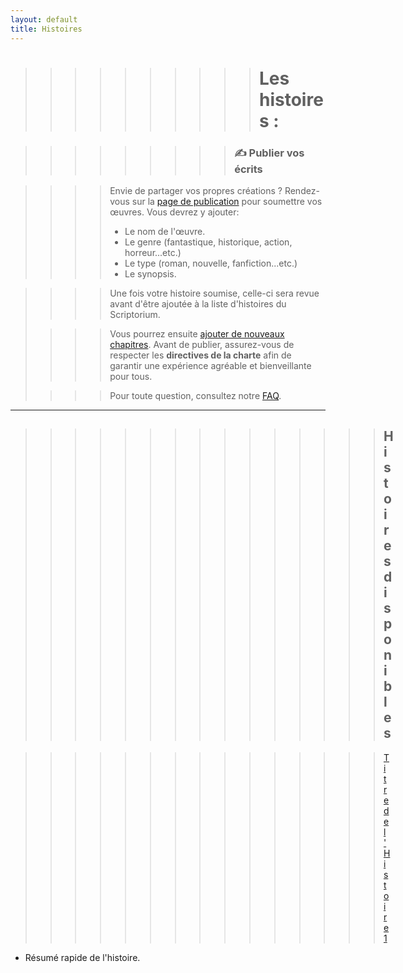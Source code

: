 ```yaml
---
layout: default
title: Histoires
---
```

>>>>>>>>>> # Les histoires :

>>>>>>>>> ### ✍️ Publier vos écrits

>>>> Envie de partager vos propres créations ? Rendez-vous sur la [page de publication](create-story.md) pour soumettre vos œuvres.
>>>> Vous devrez y ajouter:
>>>> - Le nom de l'œuvre.
>>>> - Le genre (fantastique, historique, action, horreur...etc.)
>>>> - Le type (roman, nouvelle, fanfiction...etc.)
>>>> - Le synopsis.

>>>> Une fois votre histoire soumise, celle-ci sera revue avant d'être ajoutée à la liste d'histoires du Scriptorium.
>
>>>> Vous pourrez ensuite [ajouter de nouveaux chapitres](create-chapter.md).
>>>> Avant de publier, assurez-vous de respecter les **directives de la charte** afin de garantir une expérience agréable et bienveillante pour tous.
> 
>>>> Pour toute question, consultez notre [FAQ](faq.md).

---

>>>>>>>>>>>>>>> ## Histoires disponibles

>>>>>>>>>>>>>>> [Titre de l'Histoire 1](nom-histoire-1.md)
  - Résumé rapide de l'histoire.

